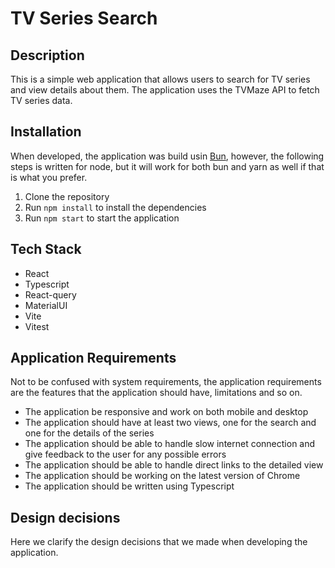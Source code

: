 # TV Series Search

## Description

This is a simple web application that allows users to search for TV series and view details about them. The application uses the TVMaze API to fetch TV series data.

## Installation

When developed, the application was build usin [Bun](https://bun.sh), however, the following steps is written for node, but it will work for both bun and yarn as well if that is what you prefer.

1. Clone the repository
2. Run `npm install` to install the dependencies
3. Run `npm start` to start the application

## Tech Stack

- React
- Typescript
- React-query
- MaterialUI
- Vite
- Vitest

## Application Requirements

Not to be confused with system requirements, the application requirements are the features that the application should have, limitations and so on.

- The application be responsive and work on both mobile and desktop
- The application should have at least two views, one for the search and one for the details of the series
- The application should be able to handle slow internet connection and give feedback to the user for any possible errors
- The application should be able to handle direct links to the detailed view
- The application should be working on the latest version of Chrome
- The application should be written using Typescript

## Design decisions

Here we clarify the design decisions that we made when developing the application.
